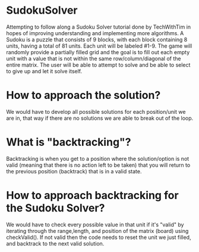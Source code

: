 # SudokuSolver
Attempting to follow along a Sudoku Solver tutorial done by TechWithTim in hopes of improving understanding and implementing more algorithms. A Sudoku is a puzzle that consists of 9 blocks, with each block containing 8 units, having a total of 81 units. Each unit will be labeled #1-9. The game will randomly provide a partially filled grid and the goal is to fill out each empty unit with a value that is not within the same row/column/diagonal of the entire matrix. The user will be able to attempt to solve and be able to select to give up and let it solve itself.

 # How to approach the solution?
 We would have to develop all possible solutions for each position/unit we are in, that way if there are no solutions we are able to break out of the loop.
 
 # What is "backtracking"?
 Backtracking is when you get to a position where the solution/option is not valid (meaning that there is no action left to be taken) that you will return to the previous position (backtrack) that is in a valid state. 
 
 # How to approach backtracking for the Sudoku Solver?
 We would have to check every possible value in that unit if it's "valid" by iterating through the range,length, and position of the matrix (board) using checkValid(). If not valid then the code needs to reset the unit we just filled, and backtrack to the next valid solution.


